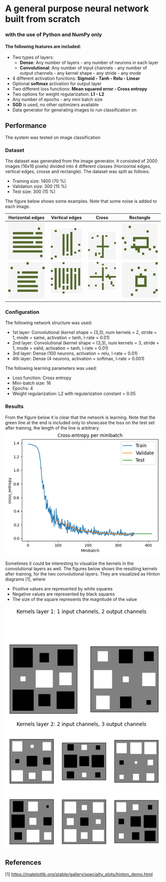 # A general purpose neural network built from scratch
### with the use of Python and NumPy only
#### The following features are included:
- Two types of layers: 
  - **Dense**: Any number of layers - any number of neurons in each layer
  - **Convolutional**: Any number of input channels - any number of output channels - any kernel shape - any stride - any mode
- 4 different activation functions: **Sigmoid - Tanh - Relu - Linear**
- Optional **softmax** activation for output layer
- Two different loss functions: **Mean squared error - Cross entropy**
- Two options for weight regularization: **L1 - L2**
- Any number of epochs - any mini batch size
- **SGD** is used, no other optimizers available
- Data generator for generating images to run classification on


## Performance
The system was tested on image classification
### Dataset
The dataset was generated from the image generator.
It consisted of 2000 images (16x16 pixels) divided into 4 different classes (Horizontal edges, vertical edges, crosse and rectangle).
The dataset was split as follows:
- Training size: 1400 (70 %)
- Validation size: 300 (15 %)
- Test size: 300 (15 %)

The figure below shows some examples. Note that some noise is added to each image.

Horizontal edges | Vertical edges | Cross | Rectangle
------------ | ------------- | ------------- | -------------
![hor0](/data/examples/fig-0.png) ![hor1](/data/examples/fig-4.png)  | ![ver0](/data/examples/fig-1.png) ![ver1](/data/examples/fig-5.png) | ![cross0](/data/examples/fig-2.png) ![cross1](/data/examples/fig-6.png) | ![rect0](/data/examples/fig-3.png) ![rect1](/data/examples/fig-7.png)

### Configuration
The following network structure was used:
- 1st layer: Convolutional (kernel shape = (3,3), num kernels = 2, stride = 1, mode = same, activation = tanh, l-rate = 0.01)
- 2nd layer: Convolutional (kernel shape = (3,3), num kernels = 3, stride = 1, mode = valid, activation = tanh, l-rate = 0.01)
- 3rd layer: Dense (100 neurons, activation = relu, l-rate = 0.01)
- 4th layer: Dense (4 neurons, activation = softmax, l-rate = 0.001)

The following learning parameters was used:
- Loss function: Cross entropy
- Mini-batch size: 16
- Epochs: 4
- Weight regularization: L2 with regularization constant = 0.05

### Results
From the figure below it is clear that the network is learning. Note that the green line at the end is included
only to showcase the loss on the test set after training, the length of the line is arbitrary.
![loss](/data/result/fig-loss.png)


Sometimes it could be interesting to visualize the kernels in the convolutional layers as well.
The figures below shows the resulting kernels after training, for the two convolutional layers.
They are visualized as Hinton diagrams [1], where
- Positive values are represented by white squares
- Negative values are represented by black squares
- The size of the square represents the magnitude of the value

![kernel1](/data/result/kernels-layer-1.png) ![kernel2](/data/result/kernels-layer-2.png)


## References
[1] https://matplotlib.org/stable/gallery/specialty_plots/hinton_demo.html